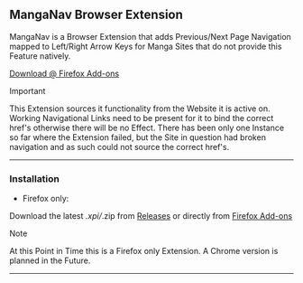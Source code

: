 ## MangaNav Browser Extension

MangaNav is a Browser Extension that adds Previous/Next Page Navigation mapped to Left/Right Arrow Keys for Manga Sites that do not provide this Feature natively.

[Download @ Firefox Add-ons](https://addons.mozilla.org/en-GB/firefox/addon/manganav/)


> [!IMPORTANT]
> This Extension sources it functionality from the Website it is active on.
> Working Navigational Links need to be present for it to bind the correct href's otherwise there will be no Effect.
> There has been only one Instance so far where the Extension failed, but the Site in question
> had broken navigation and as such could not source the correct href's.

---

### Installation

-   Firefox only:

Download the latest *.xpi/*.zip from [Releases](https://github.com/m-grohs/MangaNav/releases) or directly from [Firefox Add-ons](https://addons.mozilla.org/en-GB/firefox/addon/manganav/)

> [!NOTE]
> At this Point in Time this is a Firefox only Extension.
> A Chrome version is planned in the Future.

---